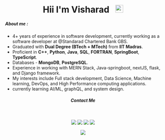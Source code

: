 
<h1 align = 'center'>Hii I'm Visharad &nbsp; <img src="https://media.giphy.com/media/hvRJCLFzcasrR4ia7z/giphy.gif" width="25px"></h1>

##### **About me** :
- 4+ years of experience in software development, currently
  working as a software developer at @Standarad Chartered Bank GBS.
- Graduated with **Dual Degree (BTech + MTech)** from **IIT Madras**.
- Proficient in  **C++**, **Python**, **Java**, **SQL**, **FORTRAN**, **SpringBoot**, **TypeScript**.
- Databases - **MongoDB**, **PostgreSQL**.
- Experience in working with MERN Stack, Java-springboot, nextJS, flask, and Django framework.
- My interests include Full stack development, Data Science, Machine learning, DevOps, and High Performance computing applications.
- currently learning AI/ML, graphQL, and system design.


<h5 align='center'> Contact Me </h2>
&nbsp &nbsp
<p align = 'center'>
    <a href='https://www.linkedin.com/in/visharad7'><img src = 'https://img.shields.io/badge/LinkedIn-0077B5?style=for-the-badge&logo=linkedin&logoColor=white'></a>
    <a href ='https://github.com/VISHARAD17'><img src = 'https://img.shields.io/badge/GitHub-100000?style=for-the-badge&logo=github&logoColor=white'></a>
    <a href='mailto: visharadborsutkar777@gmail.com'><img src = "https://img.shields.io/badge/Gmail-D14836?style=for-the-badge&logo=gmail&logoColor=white"></a>
    <a href='https://portfolio-nextjs-gold.vercel.app'><img src = "https://img.shields.io/badge/website-000000?style=for-the-badge&logo=About.me&logoColor=white"></a>

</p>
<p align = 'center'> <img src = "https://komarev.com/ghpvc/?username=VISHARAD&label=PROFILE+VIEWS"></p>
